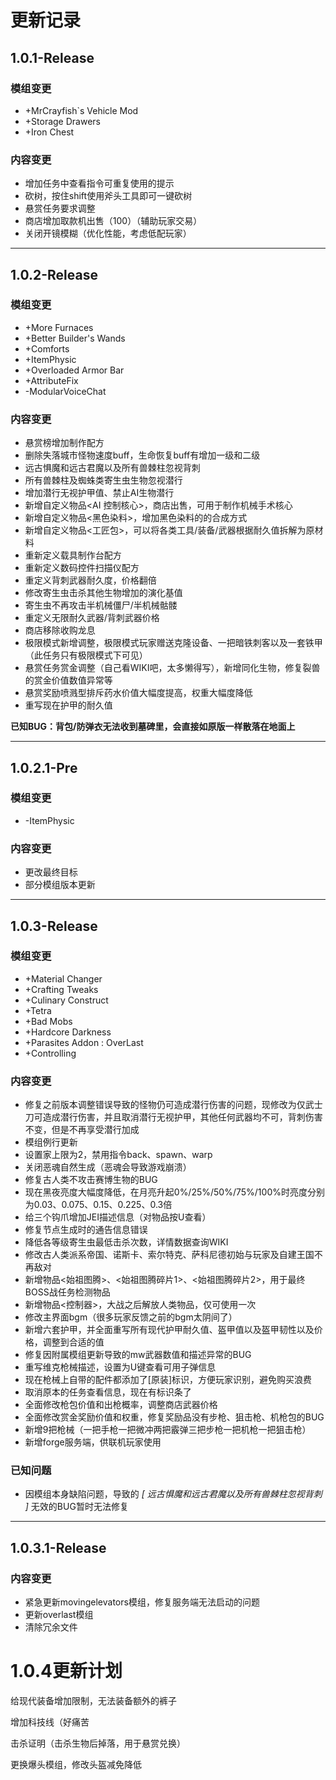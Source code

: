 # **更新记录**

## 1.0.1-Release

### 模组变更

- +MrCrayfish`s Vehicle Mod
- +Storage Drawers
- +Iron Chest

### 内容变更

- 增加任务中查看指令可重复使用的提示
- 砍树，按住shift使用斧头工具即可一键砍树
- 悬赏任务要求调整
- 商店增加取款机出售（100）（辅助玩家交易）
- 关闭开镜模糊（优化性能，考虑低配玩家）

---

## 1.0.2-Release

### 模组变更

- +More Furnaces
- +Better Builder's Wands
- +Comforts
- +ItemPhysic
- +Overloaded Armor Bar
- +AttributeFix
- -ModularVoiceChat

### 内容变更

- 悬赏榜增加制作配方
- 删除失落城市怪物速度buff，生命恢复buff有增加一级和二级
- 远古惧魔和远古君魔以及所有兽棘柱忽视背刺
- 所有兽棘柱及蜘蛛类寄生虫生物忽视潜行
- 增加潜行无视护甲值、禁止AI生物潜行
- 新增自定义物品<AI 控制核心>，商店出售，可用于制作机械手术核心
- 新增自定义物品<黑色染料>，增加黑色染料的的合成方式
- 新增自定义物品<工匠包>，可以将各类工具/装备/武器根据耐久值拆解为原材料
- 重新定义载具制作台配方
- 重新定义数码控件扫描仪配方 
- 重定义背刺武器耐久度，价格翻倍
- 修改寄生虫击杀其他生物增加的演化基值
- 寄生虫不再攻击半机械僵尸/半机械骷髅 
- 重定义无限耐久武器/背刺武器价格
- 商店移除收购龙息
- 极限模式新增调整，极限模式玩家赠送克隆设备、一把暗铁刺客以及一套铁甲（此任务只有极限模式下可见）
- 悬赏任务赏金调整（自己看WIKI吧，太多懒得写），新增同化生物，修复裂兽的赏金价值数值异常等
- 悬赏奖励喷溅型排斥药水价值大幅度提高，权重大幅度降低
- 重写现在护甲的耐久值

**已知BUG：背包/防弹衣无法收到墓碑里，会直接如原版一样散落在地面上**

---

## 1.0.2.1-Pre

### 模组变更

- -ItemPhysic

### 内容变更
- 更改最终目标
- 部分模组版本更新

---

## 1.0.3-Release

### 模组变更

- +Material Changer
- +Crafting Tweaks
- +Culinary Construct
- +Tetra
- +Bad Mobs
- +Hardcore Darkness
- +Parasites Addon : OverLast
- +Controlling

### 内容变更

- 修复之前版本调整错误导致的怪物仍可造成潜行伤害的问题，现修改为仅武士刀可造成潜行伤害，并且取消潜行无视护甲，其他任何武器均不可，背刺伤害不变，但是不再享受潜行加成
- 模组例行更新
- 设置家上限为2，禁用指令back、spawn、warp
- 关闭恶魂自然生成（恶魂会导致游戏崩溃）
- 修复古人类不攻击赛博生物的BUG
- 现在黑夜亮度大幅度降低，在月亮升起0%/25%/50%/75%/100%时亮度分别为0.03、0.075、0.15、0.225、0.3倍
- 给三个钩爪增加JEI描述信息（对物品按U查看）
- 修复节点生成时的通告信息错误
- 降低各等级寄生虫最低击杀次数，详情数据查询WIKI
- 修改古人类派系帝国、诺斯卡、索尔特克、萨科尼德初始与玩家及自建王国不再敌对
- 新增物品<始祖图腾>、<始祖图腾碎片1>、<始祖图腾碎片2>，用于最终BOSS战任务检测物品
- 新增物品<控制器>，大战之后解放人类物品，仅可使用一次
- 修改主界面bgm（很多玩家反馈之前的bgm太阴间了）
- 新增六套护甲，并全面重写所有现代护甲耐久值、盔甲值以及盔甲韧性以及价格，调整到合适的值
- 修复因附属模组更新导致的mw武器数值和描述异常的BUG
- 重写维克枪械描述，设置为U键查看可用子弹信息
- 现在枪械上自带的配件都添加了[原装]标识，方便玩家识别，避免购买浪费
- 取消原本的任务查看信息，现在有标识条了
- 全面修改枪包价值和出枪概率，调整商店武器价格
- 全面修改赏金奖励价值和权重，修复奖励品没有步枪、狙击枪、机枪包的BUG
- 新增9把枪械（一把手枪一把微冲两把霰弹三把步枪一把机枪一把狙击枪）
- 新增forge服务端，供联机玩家使用

### 已知问题

- 因模组本身缺陷问题，导致的 *[ 远古惧魔和远古君魔以及所有兽棘柱忽视背刺 ]* 无效的BUG暂时无法修复

---

## 1.0.3.1-Release

### 内容变更
- 紧急更新movingelevators模组，修复服务端无法启动的问题
- 更新overlast模组
- 清除冗余文件

# 1.0.4更新计划
给现代装备增加限制，无法装备额外的裤子

增加科技线（好痛苦

击杀证明（击杀生物后掉落，用于悬赏兑换）

更换爆头模组，修改头盔减免降低